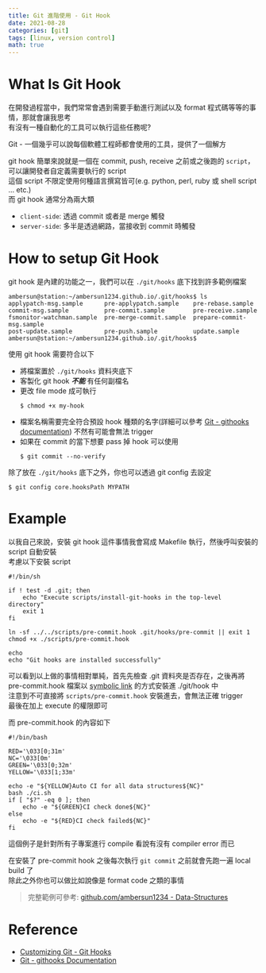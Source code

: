 ```yaml
---
title: Git 進階使用 - Git Hook
date: 2021-08-28
categories: [git]
tags: [linux, version control]
math: true
---
```


# What Is Git Hook
在開發過程當中，我們常常會遇到需要手動進行測試以及 format 程式碼等等的事情，那就會讓我思考\
有沒有一種自動化的工具可以執行這些任務呢?

Git - 一個幾乎可以說每個軟體工程師都會使用的工具，提供了一個解方

git hook 簡單來說就是一個在 commit, push, receive 之前或之後跑的 `script`，可以讓開發者自定義需要執行的 script\
這個 script 不限定使用何種語言撰寫皆可(e.g. python, perl, ruby 或 shell script ... etc.)\
而 git hook 通常分為兩大類

- `client-side`: 透過 commit 或者是 merge 觸發
- `server-side`: 多半是透過網路，當接收到 commit 時觸發

# How to setup Git Hook
git hook 是內建的功能之一，我們可以在 `./git/hooks` 底下找到許多範例檔案

```shell
ambersun@station:~/ambersun1234.github.io/.git/hooks$ ls
applypatch-msg.sample      pre-applypatch.sample    pre-rebase.sample
commit-msg.sample          pre-commit.sample        pre-receive.sample
fsmonitor-watchman.sample  pre-merge-commit.sample  prepare-commit-msg.sample
post-update.sample         pre-push.sample          update.sample
ambersun@station:~/ambersun1234.github.io/.git/hooks$
```

使用 git hook 需要符合以下

- 將檔案置於 `./git/hooks` 資料夾底下
- 客製化 git hook **_不能_** 有任何副檔名
- 更改 file mode 成可執行
  ```shell
  $ chmod +x my-hook
  ```
- 檔案名稱需要完全符合預設 hook 種類的名字(詳細可以參考 [Git - githooks documentation](https://git-scm.com/docs/githooks)) 不然有可能會無法 trigger
- 如果在 commit 的當下想要 pass 掉 hook 可以使用
  ```shell
  $ git commit --no-verify
  ```

除了放在 `./git/hooks` 底下之外，你也可以透過 git config 去設定

```shell
$ git config core.hooksPath MYPATH
```

# Example
以我自己來說，安裝 git hook 這件事情我會寫成 Makefile 執行，然後呼叫安裝的 script 自動安裝\
考慮以下安裝 script

```shell
#!/bin/sh

if ! test -d .git; then
	echo "Execute scripts/install-git-hooks in the top-level directory"
	exit 1
fi

ln -sf ../../scripts/pre-commit.hook .git/hooks/pre-commit || exit 1
chmod +x ./scripts/pre-commit.hook

echo
echo "Git hooks are installed successfully"
```

可以看到以上做的事情相對單純，首先先檢查 .git 資料夾是否存在，之後再將 pre-commit.hook 檔案以 [symbolic link](https://en.wikipedia.org/wiki/Symbolic_link) 的方式安裝進 ./git/hook 中\
注意到不可直接將 `scripts/pre-commit.hook` 安裝進去，會無法正確 trigger\
最後在加上 execute 的權限即可

而 pre-commit.hook 的內容如下

```shell
#!/bin/bash

RED='\033[0;31m'
NC='\033[0m'
GREEN='\033[0;32m'
YELLOW='\033[1;33m'

echo -e "${YELLOW}Auto CI for all data structures${NC}"
bash ./ci.sh
if [ "$?" -eq 0 ]; then
	echo -e "${GREEN}CI check done${NC}"
else
	echo -e "${RED}CI check failed${NC}"
fi
```

這個例子是針對所有子專案進行 compile 看說有沒有 compiler error 而已

在安裝了 pre-commit hook 之後每次執行 `git commit` 之前就會先跑一遍 local build 了\
除此之外你也可以做比如說像是 format code 之類的事情

> 完整範例可參考: [github.com/ambersun1234 - Data-Structures](https://github.com/ambersun1234/Data-Structures)

# Reference
- [Customizing Git - Git Hooks](https://git-scm.com/book/zh-tw/v2/Customizing-Git-Git-Hooks)
- [Git - githooks Documentation](https://git-scm.com/docs/githooks)
